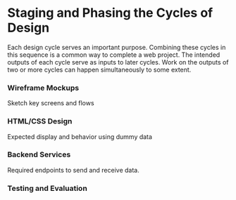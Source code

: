 # Staging and Phasing the Cycles of Design

Each design cycle serves an important purpose.  Combining these cycles in this sequence is a common way to complete a web project. The intended outputs of each cycle serve as inputs to later cycles. Work on the outputs of two or more cycles can happen simultaneously to some extent. 

### Wireframe Mockups

Sketch key screens and flows

### HTML/CSS Design

Expected display and behavior using dummy data

### Backend Services 

Required endpoints to send and receive data.

### Testing and Evaluation